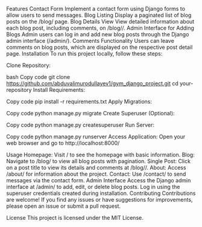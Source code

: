 Features
Contact Form
Implement a contact form using Django forms to allow users to send messages.
Blog Listing
Display a paginated list of blog posts on the /blog/ page.
Blog Details View
View detailed information about each blog post, including comments, on /blog/<post-slug>/.
Admin Interface for Adding Blogs
Admin users can log in and add new blog posts through the Django admin interface (/admin/).
Comments Functionality
Users can leave comments on blog posts, which are displayed on the respective post detail page.
Installation
To run this project locally, follow these steps:

Clone Repository:

bash
Copy code
git clone https://github.com/abduvalimurodullayev1/gym_django_project.git
cd your-repository
Install Requirements:

Copy code
pip install -r requirements.txt
Apply Migrations:

Copy code
python manage.py migrate
Create Superuser (Optional):

Copy code
python manage.py createsuperuser
Run Server:

Copy code
python manage.py runserver
Access Application:
Open your web browser and go to http://localhost:8000/

Usage
Homepage: Visit / to see the homepage with basic information.
Blog: Navigate to /blog/ to view all blog posts with pagination.
Single Post: Click on a post title to view its details and comments at /blog/<post-slug>/.
About: Access /about/ for information about the project.
Contact: Use /contact/ to send messages via the contact form.
Admin Interface
Access the Django admin interface at /admin/ to add, edit, or delete blog posts. Log in using the superuser credentials created during installation.
Contributing
Contributions are welcome! If you find any issues or have suggestions for improvements, please open an issue or submit a pull request.

License
This project is licensed under the MIT License.

